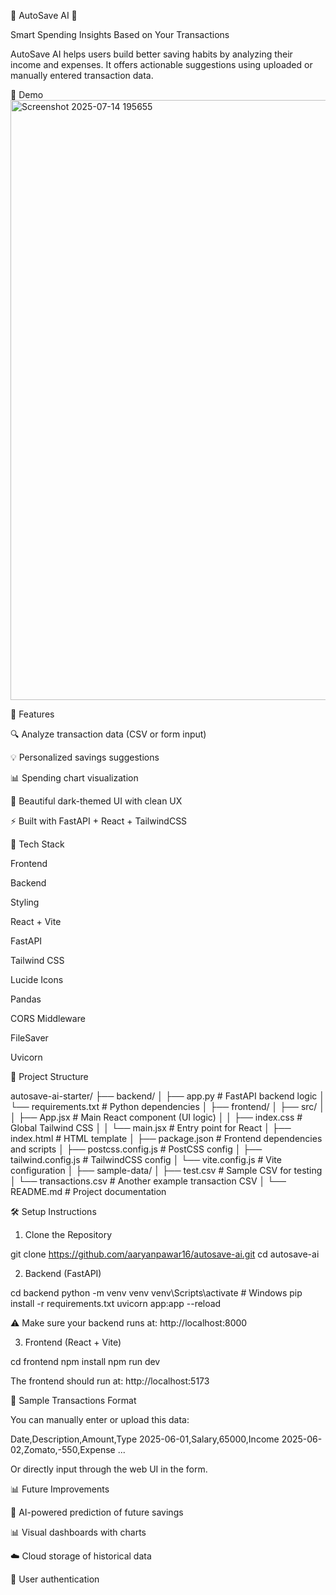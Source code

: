 🧠 AutoSave AI 💸

Smart Spending Insights Based on Your Transactions

AutoSave AI helps users build better saving habits by analyzing their income and expenses. It offers actionable suggestions using uploaded or manually entered transaction data.

📸 Demo
<img width="1916" height="960" alt="Screenshot 2025-07-14 195655" src="https://github.com/user-attachments/assets/d2f94567-2f29-445c-a435-b37dcc1ad659" />



🚀 Features

🔍 Analyze transaction data (CSV or form input)

💡 Personalized savings suggestions

📊 Spending chart visualization

🌙 Beautiful dark-themed UI with clean UX

⚡ Built with FastAPI + React + TailwindCSS

🧩 Tech Stack

Frontend

Backend

Styling

React + Vite

FastAPI

Tailwind CSS

Lucide Icons

Pandas

CORS Middleware

FileSaver

Uvicorn


📁 Project Structure

autosave-ai-starter/
├── backend/
│   ├── app.py               # FastAPI backend logic
│   └── requirements.txt     # Python dependencies
│
├── frontend/
│   ├── src/
│   │   ├── App.jsx          # Main React component (UI logic)
│   │   ├── index.css        # Global Tailwind CSS
│   │   └── main.jsx         # Entry point for React
│   ├── index.html           # HTML template
│   ├── package.json         # Frontend dependencies and scripts
│   ├── postcss.config.js    # PostCSS config
│   ├── tailwind.config.js   # TailwindCSS config
│   └── vite.config.js       # Vite configuration
│
├── sample-data/
│   ├── test.csv             # Sample CSV for testing
│   └── transactions.csv     # Another example transaction CSV
│
└── README.md                # Project documentation

🛠️ Setup Instructions

1. Clone the Repository

git clone https://github.com/aaryanpawar16/autosave-ai.git
cd autosave-ai

2. Backend (FastAPI)

cd backend
python -m venv venv
venv\Scripts\activate  # Windows
pip install -r requirements.txt
uvicorn app:app --reload

⚠️ Make sure your backend runs at: http://localhost:8000

3. Frontend (React + Vite)

cd frontend
npm install
npm run dev

The frontend should run at: http://localhost:5173

🔪 Sample Transactions Format

You can manually enter or upload this data:

Date,Description,Amount,Type
2025-06-01,Salary,65000,Income
2025-06-02,Zomato,-550,Expense
...

Or directly input through the web UI in the form.

📊 Future Improvements

🧠 AI-powered prediction of future savings

📊 Visual dashboards with charts

☁️ Cloud storage of historical data

👤 User authentication

